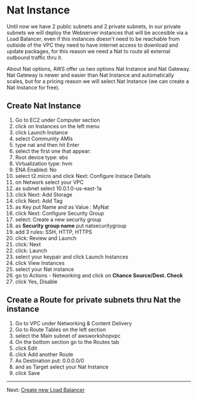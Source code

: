 # Nat Instance

Until now we have 2 public subnets and 2 private subnets, in our private subnets we will deploy the Webserver instances that will be accesible via a Load Balancer, even if this instances doesn't need to be reachable from outiside of the VPC they need to have internet access to download and update packages, for this reason we need a Nat to route all external outbound traffic thru it.

About Nat options, AWS offer us two options Nat Instance and Nat Gateway.
Nat Gateway is newer and easier than Nat Instance and automatically scales, but for a pricing reason we will select Nat Instance (we can create a Nat Instance for free).

## Create Nat Instance
1. Go to EC2 under Computer section
2. click on Instances on the left menu
3. click Launch Instance
4.  select Community AMIs
5. type nat and then  hit Enter
6. select the first one that appear:
  1. Root device type: ebs 
  2. Virtualization type: hvm 
  3. ENA Enabled: No
7. select t2.micro and click Next: Configure Instace Details
8. on Network select your VPC
9. as subnet select 10.0.1.0-us-east-1a
10. click Next: Add Storage
11. click Next: Add Tag
12. as Key put Name and as Value : MyNat
13. click Next: Configure Security Group
14. select: Create a new security group
15. as **Security group name** put natsecuritygroup
16. add 3 rules: SSH, HTTP, HTTPS
17. click: Review and Launch
18. click: Next
19. click: Launch
20. select your keypair and click Launch Instances
21. click View Instances
22. select your Nat instance
23. go to Actions - Networking and click on **Chance Source/Dest. Check**
24. click Yes, Disable

## Create a Route for private subnets thru Nat the instance
1. Go to VPC under Networking & Content Delivery
2. Go to Route Tables on the left section
3. select the Main subnet of awsworkshopvpc
4. On the bottom section go to the Routes tab
5. click Edit
6. click Add another Route
7. As Destination put: 0.0.0.0/0
8. and as Target select your Nat Instance
9. click Save

---
Next: [Create new Load Balancer](/workshop/vpc-subnets-bastion/04-load-balancer.md)
